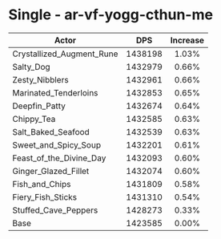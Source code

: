 # Single - ar-vf-yogg-cthun-me
| Actor | DPS | Increase |
|---|:---:|:---:|
|Crystallized_Augment_Rune|1438198|1.03%|
|Salty_Dog|1432979|0.66%|
|Zesty_Nibblers|1432961|0.66%|
|Marinated_Tenderloins|1432853|0.65%|
|Deepfin_Patty|1432674|0.64%|
|Chippy_Tea|1432585|0.63%|
|Salt_Baked_Seafood|1432539|0.63%|
|Sweet_and_Spicy_Soup|1432201|0.61%|
|Feast_of_the_Divine_Day|1432093|0.60%|
|Ginger_Glazed_Fillet|1432074|0.60%|
|Fish_and_Chips|1431809|0.58%|
|Fiery_Fish_Sticks|1431310|0.54%|
|Stuffed_Cave_Peppers|1428273|0.33%|
|Base|1423585|0.00%|
